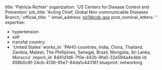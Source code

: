 title: 'Patricia Richter'
organization: 'US Centers for Disease Control and Prevention'
job_title: 'Acting Chief, Global Non-communicable Diseases Branch,'
official_title: ''
email_address: pir1@cdc.gov
post_nominal_letters: ''
expertise:
  - hypertension
  - salt
  - transfat
country:
  - 'United States'
works_in: 'PAHO countries, India, China, Thailand, Zambia, Malawi, The Phillipines, Senegal, Brazil, Mongolia, Sri Lanka, Morocco'
import_id: 8441d1d6-7f0e-442b-9fa0-32e594a4e4bb
id: 858b0c8f-24cb-4136-95e7-84da1c443161
blueprint: networking

